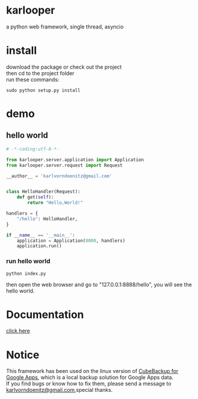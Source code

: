 # karlooper
a python web framework, single thread, asyncio

# install
download the package or check out the project  
then cd to the project folder  
run these commands:  

    sudo python setup.py install  

# demo
## hello world
```python
# -*-coding:utf-8-*-

from karlooper.server.application import Application
from karlooper.server.request import Request

__author__ = 'karlvorndoenitz@gmail.com'


class HelloHandler(Request):
    def get(self):
        return "Hello,World!"

handlers = {
    "/hello": HelloHandler,
}

if __name__ == '__main__':
    application = Application(8000, handlers)
    application.run()

```
### run hello world
    python index.py
then open the web browser and go to "127.0.0.1:8888/hello", you will see the hello world.

# Documentation
[click here](https://github.com/karloop/karloop/blob/master/documentation.md)

# Notice
This framework has been used on the linux version of <a href="http://www.cubebackup.com"> CubeBackup for Google Apps</a>, which is a local backup solution for Google Apps data.   
If you find bugs or know how to fix them,  please send a message to karlvorndoenitz@gmail.com,special thanks.   
